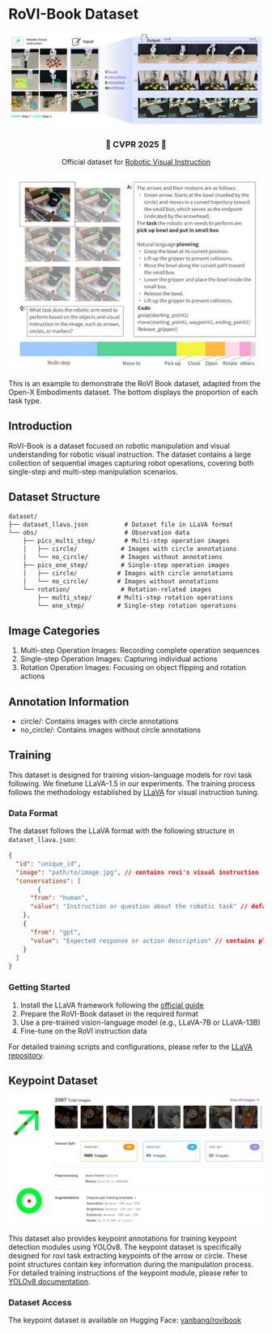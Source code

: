 # RoVI-Book Dataset

![RoVI-Book Dataset Example](images/screenshot-20250529-123740.png)
<div align="center">
  <h3>🎉 <strong>CVPR 2025</strong> 🎉</h3>
  <p>Official dataset for <a href="https://robotic-visual-instruction.github.io/">Robotic Visual Instruction</a></p>
</div>

![RoVI-Book Dataset Example](images/screenshot-20250712-184944.png)

This is an example to demonstrate the RoVI Book dataset, adapted from the Open-X Embodiments dataset. The bottom displays the proportion of each task type.

## Introduction
RoVI-Book is a dataset focused on robotic manipulation and visual understanding for robotic visual instruction. The dataset contains a large collection of sequential images capturing robot operations, covering both single-step and multi-step manipulation scenarios.

## Dataset Structure

```
dataset/
├── dataset_llava.json          # Dataset file in LLaVA format
└── obs/                        # Observation data
    ├── pics_multi_step/        # Multi-step operation images
    │   ├── circle/            # Images with circle annotations
    │   └── no_circle/         # Images without annotations
    ├── pics_one_step/         # Single-step operation images
    │   ├── circle/           # Images with circle annotations
    │   └── no_circle/        # Images without annotations
    └── rotation/              # Rotation-related images
        ├── multi_step/       # Multi-step rotation operations
        └── one_step/         # Single-step rotation operations

```



## Image Categories
1. Multi-step Operation Images: Recording complete operation sequences
2. Single-step Operation Images: Capturing individual actions
3. Rotation Operation Images: Focusing on object flipping and rotation actions

## Annotation Information
- circle/: Contains images with circle annotations 
- no_circle/: Contains images without circle annotations

## Training

This dataset is designed for training vision-language models for rovi task following. We finetune LLaVA-1.5 in our experiments. The training process follows the methodology established by [LLaVA](https://github.com/haotian-liu/LLaVA) for visual instruction tuning.


### Data Format

The dataset follows the LLaVA format with the following structure in `dataset_llava.json`:

```json
{
  "id": "unique_id",
  "image": "path/to/image.jpg", // contains rovi's visual instruction
  "conversations": [
        {
      "from": "human",
      "value": "Instruction or question about the robotic task" // default prompt for system
    },
    {
      "from": "gpt", 
      "value": "Expected response or action description" // contains planning and function code
    }
  ]
}
```


### Getting Started

1. Install the LLaVA framework following the [official guide](https://github.com/haotian-liu/LLaVA)
2. Prepare the RoVI-Book dataset in the required format
3. Use a pre-trained vision-language model (e.g., LLaVA-7B or LLaVA-13B)
4. Fine-tune on the RoVI instruction data

For detailed training scripts and configurations, please refer to the [LLaVA repository](https://github.com/haotian-liu/LLaVA). 

## Keypoint Dataset

![YOLOv8 Keypoint Detection](images/screenshot-20250713-143034.png)

This dataset also provides keypoint annotations for training keypoint detection modules using YOLOv8. The keypoint dataset is specifically designed for rovi task extracting keypoints of the arrow or circle. These point structures contain key information during the manipulation process. For detailed training instructions of the keypoint module, please refer to [YOLOv8 documentation](https://docs.ultralytics.com/zh/models/yolov8/#how-do-i-train-a-yolov8-model).

### Dataset Access

The keypoint dataset is available on Hugging Face: [yanbang/rovibook](https://huggingface.co/datasets/yanbang/rovibook/tree/main)